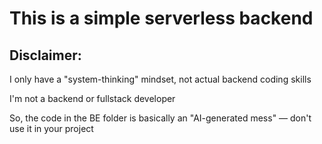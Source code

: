 # This is a simple serverless backend
## Disclaimer:

I only have a "system-thinking" mindset, not actual backend coding skills

I'm not a backend or fullstack developer

So, the code in the BE folder is basically an "AI-generated mess" — don't use it in your project